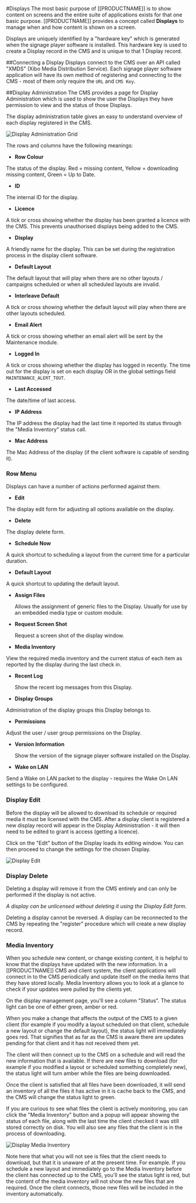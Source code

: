 <!--toc=displays-->
#Displays
The most basic purpose of [[PRODUCTNAME]] is to show content on screens and the entire suite of applications exists for that one basic purpose. [[PRODUCTNAME]] provides a concept called **Displays** to manage when and how content is shown on a screen.

Displays are uniquely identified by a "hardware key" which is generated when the signage player software is installed. This hardware key is used to create a Display record in the CMS and is unique to that 1 Display record.

##Connecting a Display
Displays connect to the CMS over an API called "XMDS" (Xibo Media Distribution Service). Each signage player software application will have its own method of registering and connecting to the CMS - most of them only require the `URL` and `CMS Key`.

##Display Administration
The CMS provides a page for Display Administration which is used to show the user the Displays they have permission to view and the status of those Displays.

The display administration table gives an easy to understand overview of each display registered in the CMS. 

![Display Administration Grid](img/displays_administration.png)

The rows and columns have the following meanings:

- **Row Colour**

 The status of the display. Red = missing content, Yellow = downloading missing content, Green = Up to Date.

- **ID**

 The internal ID for the display.

- **Licence**

 A tick or cross showing whether the display has been granted a licence with the CMS. This prevents unauthorised displays being added to the CMS.

- **Display**

 A friendly name for the display. This can be set during the registration process in the display client software.

- **Default Layout**

 The default layout that will play when there are no other layouts / campaigns scheduled or when all scheduled layouts are invalid.

- **Interleave Default**

 A tick or cross showing whether the default layout will play when there are other layouts scheduled.

- **Email Alert**

 A tick or cross showing whether an email alert will be sent by the Maintenance module.

- **Logged In**

 A tick or cross showing whether the display has logged in recently. The time out for the display is set on each display OR in the global settings field `MAINTENANCE_ALERT_TOUT`.

- **Last Accessed**

 The date/time of last access.

- **IP Address**

 The IP address the display had the last time it reported its status through the "Media Inventory" status call.

- **Mac Address**

 The Mac Address of the display (if the client software is capable of sending it).

### Row Menu
Displays can have a number of actions performed against them.

- **Edit**

 The display edit form for adjusting all options available on the display.

- **Delete**

 The display delete form.

- **Schedule Now**

 A quick shortcut to scheduling a layout from the current time for a particular duration.

- **Default Layout**

 A quick shortcut to updating the default layout.

- **Assign Files**

    Allows the assignment of generic files to the Display. Usually for use by an embedded media type or custom module.

- **Request Screen Shot**
    
    Request a screen shot of the display window.

- **Media Inventory**

 View the required media inventory and the current status of each item as reported by the display during the last check in.

- **Recent Log**

    Show the recent log messages from this Display.

- **Display Groups**

 Administration of the display groups this Display belongs to.

- **Permissions**

 Adjust the user / user group permissions on the Display.

- **Version Information**

    Show the version of the signage player software installed on the Display.

- **Wake on LAN**

 Send a Wake on LAN packet to the display - requires the Wake On LAN settings to be configured.

### Display Edit
Before the display will be allowed to download its schedule or required media it must be licensed with the CMS. After a display client is registered a new display record will appear in the Display Administration - it will then need to be edited to grant is access (getting a licence).

Click on the "Edit" button of the Display loads its editing window. You can then proceed to change the settings for the chosen Display.

![Display Edit](img/displays_edit.png)

### Display Delete
Deleting a display will remove it from the CMS entirely and can only be performed if the display is not active.

_A display can be unlicensed without deleting it using the Display Edit form._

Deleting a display cannot be reversed. A display can be reconnected to the CMS by repeating the "register" procedure which will create a new display record.

### Media Inventory

When you schedule new content, or change existing content, it is helpful to know that the displays have updated with the new 
information. In a [[PRODUCTNAME]] CMS and client system, the client applications will connect in to the CMS periodically 
and update itself on the media items that they have stored locally. Media Inventory allows you to look at a glance to check if 
your updates were pulled by the clients yet.

On the display management page, you'll see a column "Status". The status light can be one of either green, amber or red.

When you make a change that affects the output of the CMS to a given client (for example if you modify a layout scheduled 
on that client, schedule a new layout or change the default layout), the status light will immediately goes red. That signifies 
that as far as the CMS is aware there are updates pending for that client and it has not received them yet.

The client will then connect up to the CMS on a schedule and will read the new information that is available. If there 
are new files to download (for example if you modified a layout or scheduled something completely new), the status light will 
turn amber while the files are being downloaded.

Once the client is satisfied that all files have been downloaded, it will send an inventory of all the files it has active 
in it is cache back to the CMS, and the CMS will change the status light to green.

If you are curious to see what files the client is actively monitoring, you can click the "Media Inventory" button and a popup 
will appear showing the status of each file, along with the last time the client checked it was still stored correctly on disk. 
You will also see any files that the client is in the process of downloading.

![Display Media Inventory](img/displays_cms_media_inventory.png)

Note here that what you will not see is files that the client needs to download, but that it is unaware of at the present time. For example. If you schedule a new layout and immediately go to the Media Inventory before the client has connected up to the CMS, you'll see the status light is red, but the content of the media inventory will not show the new files that are required. Once the client connects, those new files will be included in the inventory automatically.